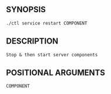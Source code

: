 ## SYNOPSIS
    ./ctl service restart COMPONENT
 
## DESCRIPTION
    Stop & then start server components
 
## POSITIONAL ARGUMENTS
    COMPONENT
